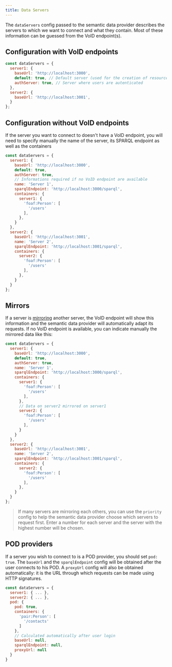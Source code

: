 ```yaml
---
title: Data Servers
---
```


The `dataServers` config passed to the semantic data provider describes the servers to which we want to connect and what 
they contain. Most of these information can be guessed from the VoID endpoint(s).

## Configuration with VoID endpoints

```js
const dataServers = {
  server1: {
    baseUrl: 'http://localhost:3000',
    default: true, // Default server (used for the creation of resources)
    authServer: true, // Server where users are autenticated
  },
  server2: {
    baseUrl: 'http://localhost:3001',
  }
};
```

## Configuration without VoID endpoints

If the server you want to connect to doesn't have a VoID endpoint, you will need to specify manually the name of the
server, its SPARQL endpoint as well as the containers

```js
const dataServers = {
  server1: {
    baseUrl: 'http://localhost:3000',
    default: true,
    authServer: true,
    // Informations required if no VoID endpoint are available
    name: 'Server 1',
    sparqlEndpoint: 'http://localhost:3000/sparql',
    containers: {
      server1: {
        'foaf:Person': [
          '/users'
        ],
      },
    }
  },
  server2: {
    baseUrl: 'http://localhost:3001',
    name: 'Server 2',
    sparqlEndpoint: 'http://localhost:3001/sparql',
    containers: {
      server2: {
        'foaf:Person': [
          '/users'
        ],
      },
    }
  }
};
```

## Mirrors

If a server is [mirroring](../../middleware/mirror.md) another server, the VoID endpoint will show this information and 
the semantic data provider will automatically adapt its requests. If no VoID endpoint is available, you can indicate
manually the mirrored data like this:

```js
const dataServers = {
  server1: {
    baseUrl: 'http://localhost:3000',
    default: true,
    authServer: true,
    name: 'Server 1',
    sparqlEndpoint: 'http://localhost:3000/sparql',
    containers: {
      server1: {
        'foaf:Person': [
          '/users'
        ],
      },
      // Data on server2 mirrored on server1
      server2: {
        'foaf:Person': [
          '/users'
        ],
      }
    }
  },
  server2: {
    baseUrl: 'http://localhost:3001',
    name: 'Server 2',
    sparqlEndpoint: 'http://localhost:3001/sparql',
    containers: {
      server2: {
        'foaf:Person': [
          '/users'
        ],
      },
    }
  }
};
```

> If many servers are mirroring each others, you can use the `priority` config to help the semantic data provider
> choose which servers to request first. Enter a number for each server and the server with the highest number will
> be chosen.

## POD providers

If a server you wish to connect to is a POD provider, you should set `pod: true`. The `baseUrl` and the `sparqlEndpoint`
config will be obtained after the user connects to his POD. A `proxyUrl` config will also be obtained automatically: it 
is the URL through which requests can be made using HTTP signatures.

```js
const dataServers = {
  server1: { ... },
  server2: { ... },
  pod: {
    pod: true,
    containers: {
      'pair:Person': [
        '/contacts'
      ]
    },
    // Calculated automatically after user login
    baseUrl: null,
    sparqlEndpoint: null,
    proxyUrl: null
  }
}
```
